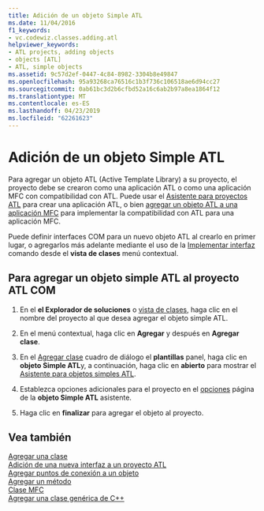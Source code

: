 ```yaml
---
title: Adición de un objeto Simple ATL
ms.date: 11/04/2016
f1_keywords:
- vc.codewiz.classes.adding.atl
helpviewer_keywords:
- ATL projects, adding objects
- objects [ATL]
- ATL, simple objects
ms.assetid: 9c57d2ef-0447-4c84-8982-3304b8e49847
ms.openlocfilehash: 95a93268ca76516c1b3f736c106518ae6d94cc27
ms.sourcegitcommit: 0ab61bc3d2b6cfbd52a16c6ab2b97a8ea1864f12
ms.translationtype: MT
ms.contentlocale: es-ES
ms.lasthandoff: 04/23/2019
ms.locfileid: "62261623"
---
```

# <a name="adding-an-atl-simple-object"></a>Adición de un objeto Simple ATL

Para agregar un objeto ATL (Active Template Library) a su proyecto, el proyecto debe se crearon como una aplicación ATL o como una aplicación MFC con compatibilidad con ATL. Puede usar el [Asistente para proyectos ATL](../../atl/reference/atl-project-wizard.md) para crear una aplicación ATL, o bien [agregar un objeto ATL a una aplicación MFC](../../mfc/reference/adding-atl-support-to-your-mfc-project.md) para implementar la compatibilidad con ATL para una aplicación MFC.

Puede definir interfaces COM para un nuevo objeto ATL al crearlo en primer lugar, o agregarlos más adelante mediante el uso de la [Implementar interfaz](../../ide/implement-interface-wizard.md) comando desde el **vista de clases** menú contextual.

## <a name="to-add-an-atl-simple-object-to-your-atl-com-project"></a>Para agregar un objeto simple ATL al proyecto ATL COM

1. En el **el Explorador de soluciones** o [vista de clases](/visualstudio/ide/viewing-the-structure-of-code), haga clic en el nombre del proyecto al que desea agregar el objeto simple ATL.

1. En el menú contextual, haga clic en **Agregar** y después en **Agregar clase**.

1. En el [Agregar clase](../../ide/add-class-dialog-box.md) cuadro de diálogo el **plantillas** panel, haga clic en **objeto Simple ATL**y, a continuación, haga clic en **abierto** para mostrar el [Asistente para objetos simples ATL](../../atl/reference/atl-simple-object-wizard.md).

1. Establezca opciones adicionales para el proyecto en el [opciones](../../atl/reference/options-atl-simple-object-wizard.md) página de la **objeto Simple ATL** asistente.

1. Haga clic en **finalizar** para agregar el objeto al proyecto.

## <a name="see-also"></a>Vea también

[Agregar una clase](../../ide/adding-a-class-visual-cpp.md)<br/>
[Adición de una nueva interfaz a un proyecto ATL](../../atl/reference/adding-a-new-interface-in-an-atl-project.md)<br/>
[Agregar puntos de conexión a un objeto](../../atl/adding-connection-points-to-an-object.md)<br/>
[Agregar un método](../../ide/adding-a-method-visual-cpp.md)<br/>
[Clase MFC](../../mfc/reference/adding-an-mfc-class.md)<br/>
[Agregar una clase genérica de C++](../../ide/adding-a-generic-cpp-class.md)
